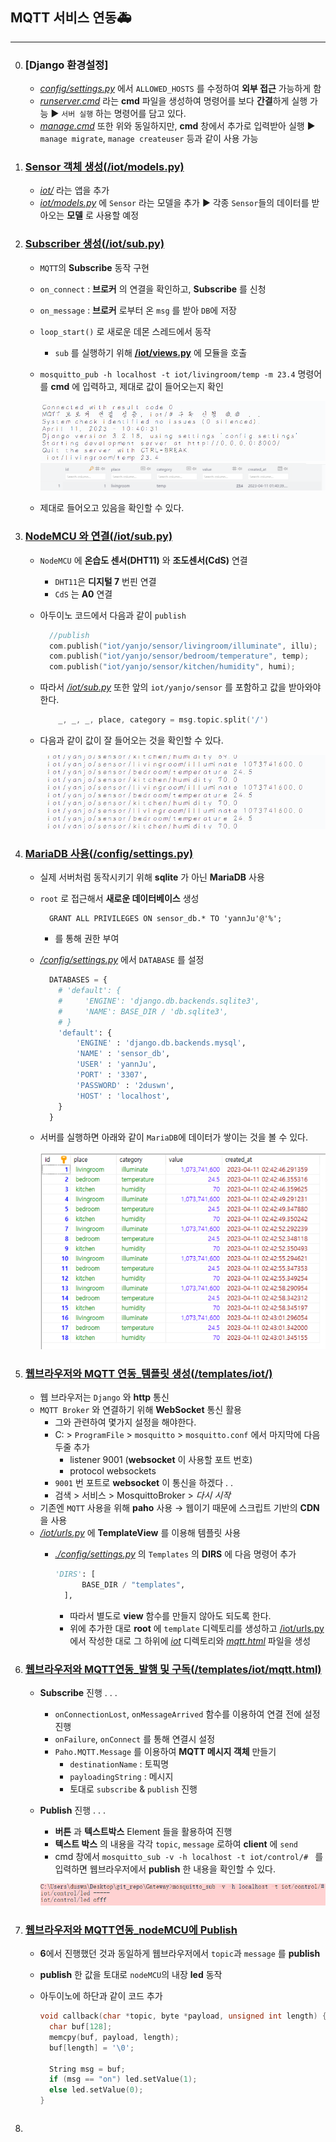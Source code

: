 ## MQTT 서비스 연동🚑
---
0. ### [Django 환경설정]
   - *[config/settings.py](./config/settings.py)*  에서 `ALLOWED_HOSTS` 를 수정하여 **외부 접근** 가능하게 함
   - *[runserver.cmd](./runserver.cmd)* 라는 **cmd** 파일을 생성하여 명령어를 보다 **간결**하게 실행 가능 ▶ `서버 실행` 하는 명령어를 담고 있다.
   - *[manage.cmd](./manage.cmd)* 또한 위와 동일하지만, **cmd** 창에서 추가로 입력받아 실행 ▶ `manage migrate`, `manage createuser` 등과 같이 사용 가능
1.  ### [Sensor 객체 생성(/iot/models.py)](./iot/models.py)
    - *[iot/](./iot/)* 라는 앱을 추가
    - *[iot/models.py](./iot/models.py)* 에 `Sensor` 라는 모델을 추가 ▶ 각종 `Sensor`들의 데이터를 받아오는 **모델** 로 사용할 예정
2.  ### [Subscriber 생성(/iot/sub.py)](./iot/sub.py)
    - `MQTT`의 **Subscribe** 동작 구현
    - `on_connect` : **브로커** 의 연결을 확인하고,   **Subscribe** 를 신청
    - `on_message` : **브로커** 로부터 온 `msg` 를 받아 `DB`에 저장 
    - `loop_start()` 로 새로운 데몬 스레드에서 동작
      - `sub` 를 실행하기 위해 **[/iot/views.py](./iot/views.py)** 에 모듈을 호출
    - `mosquitto_pub -h localhost -t iot/livingroom/temp -m 23.4` 명령어를 **cmd** 에 입력하고, 제대로 값이 들어오는지 확인

        ![](../img/img1.PNG)
        ![](../img/img2.PNG) 
    - 제대로 들어오고 있음을 확인할 수 있다.
3.  ### [NodeMCU 와 연결(/iot/sub.py)](./iot/sub.py)
    - `NodeMCU` 에 **온습도 센서(DHT11)**  와 **조도센서(CdS)**   연결
      - `DHT11`은 **디지털 7** 번핀 연결
      - `CdS` 는 **A0** 연결
    - 아두이노 코드에서 다음과 같이 `publish`
     
      ```c
        //publish
        com.publish("iot/yanjo/sensor/livingroom/illuminate", illu);
        com.publish("iot/yanjo/sensor/bedroom/temperature", temp);
        com.publish("iot/yanjo/sensor/kitchen/humidity", humi);
      ```  
    - 따라서 *[/iot/sub.py](./iot/sub.py)* 또한 앞의 `iot/yanjo/sensor` 를 포함하고 값을 받아와야 한다.

        ```c
            _, _, _, place, category = msg.topic.split('/') 
        ```
    - 다음과 같이 값이 잘 들어오는 것을 확인할 수 있다. 

        ![](../img/img3.PNG)
4.  ### [MariaDB 사용(/config/settings.py)](/config/settings.py)
    - 실제 서버처럼 동작시키기 위해 **sqlite** 가 아닌 **MariaDB** 사용
    - `root` 로 접근해서 **새로운 데이터베이스**  생성
      
      ```mysql
        GRANT ALL PRIVILEGES ON sensor_db.* TO 'yannJu'@'%';
      ```
        - 를 통해 권한 부여
    - *[/config/settings.py](./config/settings.py)* 에서 `DATABASE` 를 설정

      ```python
        DATABASES = {
          # 'default': {
          #     'ENGINE': 'django.db.backends.sqlite3',
          #     'NAME': BASE_DIR / 'db.sqlite3',
          # }
          'default': {
              'ENGINE' : 'django.db.backends.mysql',
              'NAME' : 'sensor_db',
              'USER' : 'yannJu',
              'PORT' : '3307',
              'PASSWORD' : '2duswn',
              'HOST' : 'localhost',
          }
        }
      ``` 
    - 서버를 실행하면 아래와 같이 `MariaDB`에 데이터가 쌓이는 것을 볼 수 있다.

      ![](../img/img4.PNG)
5.  ### [웹브라우저와 MQTT 연동_템플릿 생성(/templates/iot/)](./templates/iot/)
    - 웹 브라우저는 `Django`   와 **http** 통신
    - `MQTT Broker` 와 연결하기 위해 **WebSocket** 통신 활용
      - 그와 관련하여 몇가지 설정을 해야한다.
      - C: > `ProgramFile` > `mosquitto` > `mosquitto.conf` 에서 마지막에 다음 두줄 추가
        - listener 9001 (**websocket** 이 사용할 포트 번호)
        - protocol websockets
      - `9001` 번 포트로 **websocket** 이 통신을 하겠다 . .
      -  검색 > 서비스 > MosquittoBroker > *다시 시작*
    - 기존엔 `MQTT` 사용을 위해 **paho** 사용 → 웹이기 때문에 스크립트 기반의 **CDN** 을 사용 
    - *[/iot/urls.py](./iot/urls.py)* 에 **TemplateView** 를  이용해 템플릿 사용
      - *[./config/settings.py](./config/settings.py)* 의 `Templates` 의 **DIRS** 에 다음 명령어 추가

        ```python
        'DIRS': [
              BASE_DIR / "templates",
          ],
        ```
        - 따라서 별도로 **view** 함수를 만들지 않아도 되도록 한다.
        - 위에 추가한 대로 **root** 에 `template` 디렉토리를 생성하고 [/iot/urls.py](./iot/urls.py)에서 작성한 대로 그 하위에 *[iot](./templates/iot/)* 디렉토리와 *[mqtt.html](./templates/iot/mqtt.html)* 파일을 생성
6.  ### [웹브라우저와 MQTT연동_발행 및 구독(/templates/iot/mqtt.html)](./templates/iot/mqtt.html)
    - **Subscribe** 진행 . . .  
      -  `onConnectionLost`, `onMessageArrived` 함수를 이용하여 연결 전에 설정 진행
      -  `onFailure`, `onConnect` 를 통해 연결시 설정
      -  `Paho.MQTT.Message` 를 이용하여 **MQTT 메시지 객체** 만들기
         -  `destinationName` : 토픽명
         -  `payloadingString` : 메시지
         -  토대로 `subscribe` & `publish`  진행
    - **Publish** 진행 . . . 
      - **버튼** 과 **텍스트박스** Element 들을 활용하여 진행
      - **텍스트 박스** 의 내용을 각각 `topic`, `message` 로하여 **client** 에 `send`
      - cmd 창에서 `mosquitto_sub -v -h localhost -t iot/control/# ` 를 입력하면 웹브라우저에서 **publish** 한 내용을 확인할 수 있다.

      ![](../img/img5.PNG)
7.  ### [웹브라우저와 MQTT연동_nodeMCU에 Publish](./)
    - **6**에서 진행했던 것과 동일하게 웹브라우저에서 `topic`과 `message` 를 **publish**
    - **publish** 한 값을 토대로 `nodeMCU`의 내장 **led** 동작
    - 아두이노에 하단과 같이 코드 추가
       
      ```c
      void callback(char *topic, byte *payload, unsigned int length) {
        char buf[128];
        memcpy(buf, payload, length);
        buf[length] = '\0';

        String msg = buf;
        if (msg == "on") led.setValue(1);
        else led.setValue(0);
      }
    ```  
8.  